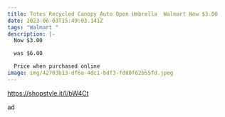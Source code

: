 ```yaml
---
title: Totes Recycled Canopy Auto Open Umbrella  Walmart Now $3.00
date: 2023-06-03T15:49:03.141Z
tags: "Walmart "
description: |-
  Now $3.00

  was $6.00

  Price when purchased online
image: img/42703b13-df6a-4dc1-bdf3-fdd0f62b55fd.jpeg
---
```

https://shopstyle.it/l/bW4Ct

ad